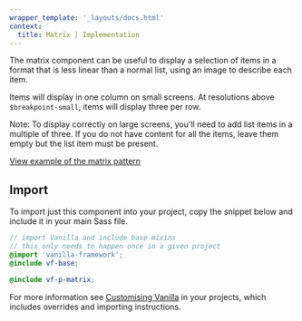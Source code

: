 ```yaml
---
wrapper_template: '_layouts/docs.html'
context:
  title: Matrix | Implementation
---
```


The matrix component can be useful to display a selection of items in a format that is less linear than a normal list, using an image to describe each item.

Items will display in one column on small screens. At resolutions above `$breakpoint-small`, items will display three per row.

<div class="p-notification--information">
  <p class="p-notification__content">
    <span class="p-notification__title">Note:</span>
    <span class="p-notification__message">To display correctly on large screens, you'll need to add list items in a multiple of three. If you do not have content for all the items, leave them empty but the list item must be present.</span>
  </p>
</div>

<div class="embedded-example"><a href="/docs/examples/patterns/matrix/" class="js-example">
View example of the matrix pattern
</a></div>

## Import

To import just this component into your project, copy the snippet below and include it in your main Sass file.

```scss
// import Vanilla and include base mixins
// this only needs to happen once in a given project
@import 'vanilla-framework';
@include vf-base;

@include vf-p-matrix;
```

For more information see [Customising Vanilla](/docs/customising-vanilla/) in your projects, which includes overrides and importing instructions.
